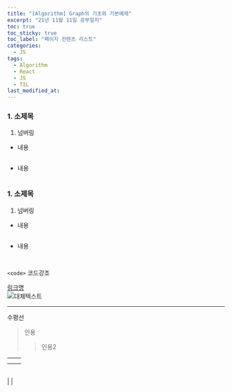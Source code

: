 ```yaml
---
title: "[Algorithm] Graph의 기초와 기본예제"
excerpt: "21년 11월 11일 공부일지"
toc: true
toc_sticky: true
toc_label: "페이지 컨텐츠 리스트"
categories:
  - JS
tags:
  - Algorithm
  - React
  - JS
  - TIL
last_modified_at:
---
```


### **1. 소제목**

1. 넘버링

- 내용

```javascript

```

- 내용

```javascript

```

### **1. 소제목**

1. 넘버링

- 내용

```javascript

```

- 내용

```javascript

```



```javascript
```
`<code>` 코드강조

[링크명](링크주소)    
![대체텍스트](이미지주소)

*** 
수평선

>인용
>>인용2

| | |
---|---
| | |
| | |

| | |
---|---
| 
|

<small></small>